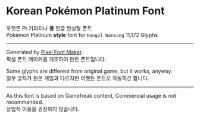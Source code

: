 # Korean Pokémon Platinum Font
포켓몬 Pt 기라티나 **풍** 한글 완성형 폰트  
Pokémon Platinum **style** font for `Hangul Wansung` 11,172 Glyphs

---
Generated by [Pixel Font Maker](https://github.com/exqt/pixel-font-maker).  
픽셀 폰트 메이커를 개조하여 만든 폰트입니다.

Some glyphs are different from original game, but it works, anyway.  
일부 글자가 원본 게임과 다르지만 어쨌든 폰트로 작동하긴 합니다.


---
As this font is based on Gamefreak content, Commercial usage is not recommanded.  
상업적 이용을 권장하지 않습니다.
